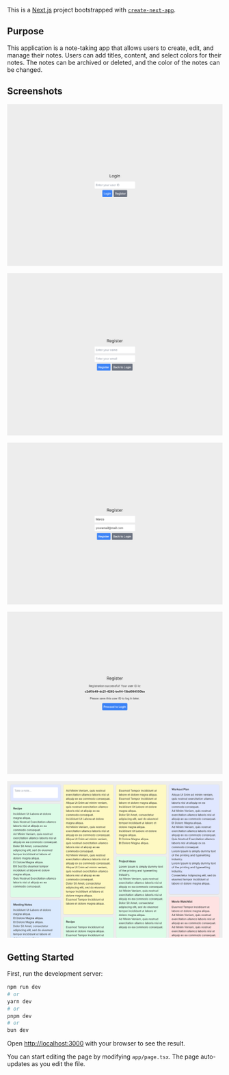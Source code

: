 This is a [Next.js](https://nextjs.org) project bootstrapped with [`create-next-app`](https://nextjs.org/docs/app/api-reference/cli/create-next-app).

## Purpose

This application is a note-taking app that allows users to create, edit, and manage their notes. Users can add titles, content, and select colors for their notes. The notes can be archived or deleted, and the color of the notes can be changed.

## Screenshots

![Login screen](./docs/login.png)

![Registering first step](./docs/register-1.png)

![Registering second step](./docs/register-2.png)

![Registering third step](./docs/register-3.png)

![Notes](./docs/notes.png)


## Getting Started

First, run the development server:

```bash
npm run dev
# or
yarn dev
# or
pnpm dev
# or
bun dev
```

Open [http://localhost:3000](http://localhost:3000) with your browser to see the result.

You can start editing the page by modifying `app/page.tsx`. The page auto-updates as you edit the file.

